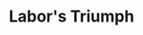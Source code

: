 ---
pid: rs159
title: Labor's Triumph
location_transcription: Dilworth Plaza
coordinates: "[-75.164701949094, 39.952497153716]"
zipcode: '19130'
gen_neighborhood: North Philadelphia
neighborhood: Art Museum,Francisville
outside_phl: 
age: '24'
age_range: 20-29
instagram: 
image_file_name: rs_159.jpg
proposal_transcription: I can't draw, obviously, but a triple-tiered plinth showing
  figures of all genders + creeds representing the historic labor groups in the area
  (ironworkers, etc) All helping each other climb the economic mountain together.
topic: History,Industrial
topic_summary: 0, 0, 0
type: Sculpture Statue
keywords_other: 
credit: Griffin Back
image_labels: 
twitter: 
facebook: 
permalink: "/monuments/rs159/"
layout: item-page
---